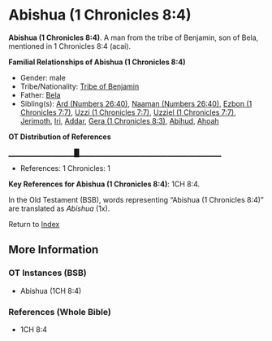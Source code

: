 # Abishua (1 Chronicles 8:4)
**Abishua (1 Chronicles 8:4)**. 
A man from the tribe of Benjamin, son of Bela, mentioned in 1 Chronicles 8:4 (acai). 




**Familial Relationships of Abishua (1 Chronicles 8:4)**


* Gender: male
* Tribe/Nationality: [Tribe of Benjamin](../../../groups/md/acai/Benjamin.md)
* Father: [Bela](Bela.md)
* Sibling(s): [Ard (Numbers 26:40)](Ard.2.md), [Naaman (Numbers 26:40)](Naaman.2.md), [Ezbon (1 Chronicles 7:7)](Ezbon.2.md), [Uzzi (1 Chronicles 7:7)](Uzzi.3.md), [Uzziel (1 Chronicles 7:7)](Uzziel.3.md), [Jerimoth](Jerimoth.md), [Iri](Iri.md), [Addar](Addar.md), [Gera (1 Chronicles 8:3)](Gera.3.md), [Abihud](Abihud.md), [Ahoah](Ahoah.md)


**OT Distribution of References**

▁▁▁▁▁▁▁▁▁▁▁▁█▁▁▁▁▁▁▁▁▁▁▁▁▁▁▁▁▁▁▁▁▁▁▁▁▁▁
* References: 1 Chronicles: 1



**Key References for Abishua (1 Chronicles 8:4)**: 
1CH 8:4. 


In the Old Testament (BSB), words representing “Abishua (1 Chronicles 8:4)” are translated as 
*Abishua* (1x). 




Return to [Index](00-Index.md)

## More Information

### OT Instances (BSB)

* Abishua (1CH 8:4)



### References (Whole Bible)

* 1CH 8:4



